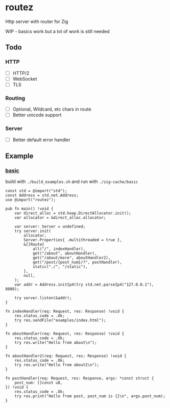 # routez
Http server with router for Zig

WIP - basics work but a lot of work is still needed

## Todo
### HTTP
- [ ] HTTP/2
- [ ] WebSocket
- [ ] TLS
### Routing
- [ ] Optional, Wildcard, etc chars in route
- [ ] Better unicode support
### Server
- [ ] Better default error handler

## Example
### [basic](examples/basic.zig)
build with ```./build_examples.sh``` and run with ```./zig-cache/basic```
```Zig
const std = @import("std");
const Address = std.net.Address;
use @import("routez");

pub fn main() !void {
    var direct_alloc = std.heap.DirectAllocator.init();
    var allocator = &direct_alloc.allocator;

    var server: Server = undefined;
    try server.init(
        allocator,
        Server.Properties{ .multithreaded = true },
        &[]Route{
            all("/", indexHandler),
            get("/about", aboutHandler),
            get("/about/more", aboutHandler2),
            get("/post/{post_num}/?", postHandler),
            static("./", "/static"),
        },
        null,
    );
    var addr = Address.initIp4(try std.net.parseIp4("127.0.0.1"), 8080);

    try server.listen(&addr);
}

fn indexHandler(req: Request, res: Response) !void {
    res.status_code = .Ok;
    try res.sendFile("examples/index.html");
}

fn aboutHandler(req: Request, res: Response) !void {
    res.status_code = .Ok;
    try res.write("Hello from about\n");
}

fn aboutHandler2(req: Request, res: Response) !void {
    res.status_code = .Ok;
    try res.write("Hello from about2\n");
}

fn postHandler(req: Request, res: Response, args: *const struct {
    post_num: []const u8,
}) !void {
    res.status_code = .Ok;
    try res.print("Hello from post, post_num is {}\n", args.post_num);
}

```